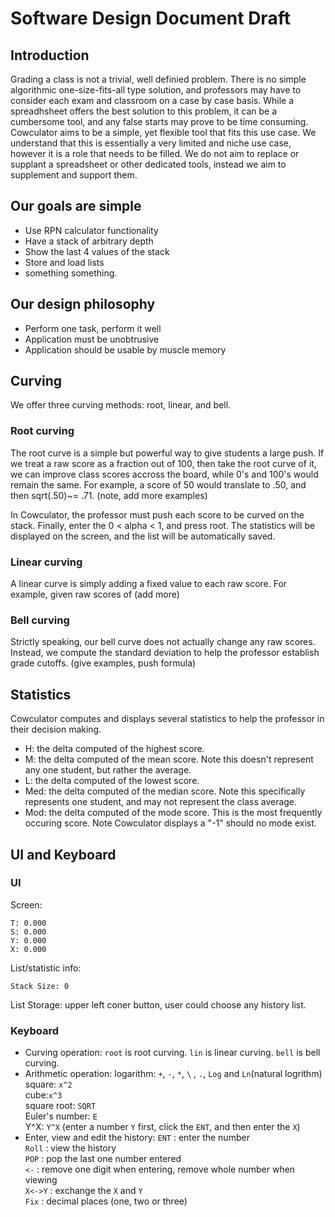 # Software Design Document Draft

## Introduction

Grading a class is not a trivial, well definied problem. There is no simple algorithmic one-size-fits-all type solution, and professors may have to consider each exam and classroom on a case by case basis. While a spreadhsheet offers the best solution to this problem, it can be a cumbersome tool, and any false starts may prove to be time consuming.
Cowculator aims to be a simple, yet flexible tool that fits this use case. We understand that this is essentially a very limited and niche use case, however it is a role that needs to be filled. We do not aim to replace or supplant a spreadsheet or other dedicated tools, instead we aim to supplement and support them.

## Our goals are simple

* Use RPN calculator functionality
* Have a stack of arbitrary depth
* Show the last 4 values of the stack
* Store and load lists
* something something.

## Our design philosophy

* Perform one task, perform it well
* Application must be unobtrusive
* Application should be usable by muscle memory

## Curving

We offer three curving methods: root, linear, and bell.

### Root curving

The root curve is a simple but powerful way to give students a large push. If we treat a raw score as a fraction out of 100, then take the root curve of it, we can improve class scores accross the board, while 0's and 100's would remain the same. 
For example, a score of 50 would translate to .50, and then sqrt(.50)~= .71. (note, add more examples)

In Cowculator, the professor must push each score to be curved on the stack. Finally, enter the 0 < alpha < 1, and press root. The statistics will be displayed on the screen, and the list will be automatically saved. 

### Linear curving

A linear curve is simply adding a fixed value to each raw score.
For example, given raw scores of (add more)

### Bell curving

Strictly speaking, our bell curve does not actually change any raw scores. Instead, we compute the standard deviation to help the professor establish grade cutoffs. (give examples, push formula)

## Statistics

Cowculator computes and displays several statistics to help the professor in their decision making.
* H: the delta computed of the highest score.
* M: the delta computed of the mean score. Note this doesn't represent any one student, but rather the average.
* L: the delta computed of the lowest score.
* Med: the delta computed of the median score. Note this specifically represents one student, and may not represent the class average.
* Mod: the delta computed of the mode score. This is the most frequently occuring score. Note Cowculator displays a "-1" should no mode exist.

## UI and Keyboard

### UI

Screen:
```
T: 0.000
S: 0.000
Y: 0.000
X: 0.000
```
List/statistic info:
```
Stack Size: 0
````
List Storage: upper left coner button, user could choose any history list.
### Keyboard

* Curving operation: `root` is root curving. `lin` is linear curving. `bell` is bell curving.
* Arithmetic operation: 
    logarithm: `+`, `-`, `*`, `\` , `.`, `Log` and `Ln`(natural logrithm)<br/>
    square: `x^2`<br/>
    cube:`x^3`<br/>
    square root: `SQRT`<br/>
    Euler's number: `E`<br/>
    Y^X: `Y^X` (enter a number `Y` first, click the `ENT`, and then enter the `X`)<br/>
* Enter, view and edit the history:
    `ENT` : enter the number<br/>
    `Roll` : view the history<br/>
    `POP` : pop the last one number entered<br/>
    `<-` : remove one digit when entering, remove whole number when viewing<br/>
    `X<->Y` : exchange the `X` and `Y`<br/>
    `Fix` : decimal places (one, two or three)<br/>


